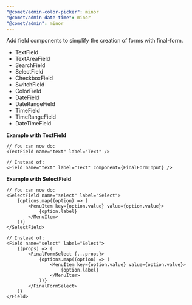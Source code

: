 ```yaml
---
"@comet/admin-color-picker": minor
"@comet/admin-date-time": minor
"@comet/admin": minor
---
```


Add field components to simplify the creation of forms with final-form.

-   TextField
-   TextAreaField
-   SearchField
-   SelectField
-   CheckboxField
-   SwitchField
-   ColorField
-   DateField
-   DateRangeField
-   TimeField
-   TimeRangeField
-   DateTimeField

**Example with TextField**

```tsx
// You can now do:
<TextField name="text" label="Text" />
```

```tsx
// Instead of:
<Field name="text" label="Text" component={FinalFormInput} />
```

**Example with SelectField**

```tsx
// You can now do:
<SelectField name="select" label="Select">
    {options.map((option) => (
        <MenuItem key={option.value} value={option.value}>
            {option.label}
        </MenuItem>
    ))}
</SelectField>
```

```tsx
// Instead of:
<Field name="select" label="Select">
    {(props) => (
        <FinalFormSelect {...props}>
            {options.map((option) => (
                <MenuItem key={option.value} value={option.value}>
                    {option.label}
                </MenuItem>
            ))}
        </FinalFormSelect>
    )}
</Field>
```
